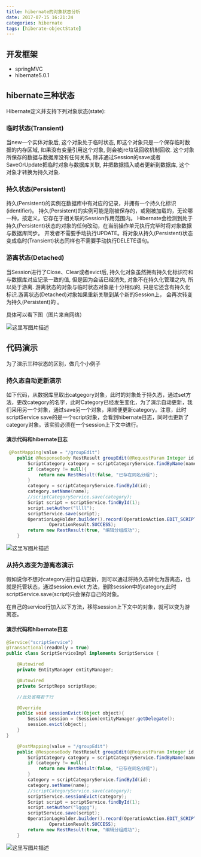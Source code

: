 ```yaml
---
title: hibernate的对象状态分析
date: 2017-07-15 16:21:24
categories: hibernate
tags: [hiberate-objectState]
---
```

## 开发框架
- springMVC
- hibernate5.0.1
## hibernate三种状态
Hibernate定义并支持下列对象状态(state):

### 临时状态(Transient)
当new一个实体对象后, 这个对象处于临时状态, 即这个对象只是一个保存临时数据的内存区域, 如果没有变量引用这个对象, 则会被jre垃圾回收机制回收. 这个对象所保存的数据与数据库没有任何关系, 除非通过Session的save或者SaveOrUpdate把临时对象与数据库关联, 并把数据插入或者更新到数据库, 这个对象才转换为持久对象. 
<!--more-->
### 持久状态(Persistent)  
持久(Persistent)的实例在数据库中有对应的记录，并拥有一个持久化标识(identifier)。 持久(Persistent)的实例可能是刚被保存的，或刚被加载的，无论哪一种，按定义，它存在于相关联的Session作用范围内。 Hibernate会检测到处于持久(Persistent)状态的对象的任何改动，在当前操作单元执行完毕时将对象数据与数据库同步。 开发者不需要手动执行UPDATE。将对象从持久(Persistent)状态变成临时(Transient)状态同样也不需要手动执行DELETE语句。
### 游离状态(Detached)  
当Session进行了Close、Clear或者evict后, 持久化对象虽然拥有持久化标识符和与数据库对应记录一致的值, 但是因为会话已经消失, 对象不在持久化管理之内, 所以处于游离. 游离状态的对象与临时状态对象是十分相似的, 只是它还含有持久化标识.游离状态(Detached)对象如果重新关联到某个新的Session上， 会再次转变为持久(Persistent)的 。

具体可以看下图（图片来自网络） 

![这里写图片描述](http://pdqo4ie3j.bkt.clouddn.com/18-8-20/77393589.jpg)



## 代码演示
为了演示三种状态的区别，做几个小例子

### 持久态自动更新演示
如下代码，从数据库里取出catgegory对象，此时的对象处于持久态，通过set方法，更改category的名字，此时Category已经发生变化，为了演示自动更新，我们采用另一个对象，通过save另一个对象，来顺便更新category。注意，此时scriptService save的是一个script对象，会看到hibernate日志，同时也更新了category对象。该实验必须在一个session上下文中进行。

#### 演示代码和hibernate日志
``` java
 @PostMapping(value = "/groupEdit")
    public @ResponseBody RestResult groupEdit(@RequestParam Integer id, @RequestParam String name){
        ScriptCategory category = scriptCategoryService.findByName(name);
        if (category != null){
            return new RestResult(false, "已存在同名分组");
        }
        category = scriptCategoryService.findById(id);
        category.setName(name);
        //scriptCategoryService.save(category);
        Script script = scriptService.findById(1);
        script.setAuthor("llll");
        scriptService.save(script);
        OperationLogHolder.builder().record(OperationAction.EDIT_SCRIPT_GROUP, "编辑脚本分组: "+ name ,
                OperationResult.SUCCESS);
        return new RestResult(true, "编辑分组成功");
    }
```
![这里写图片描述](http://pdqo4ie3j.bkt.clouddn.com/18-8-20/6250768.jpg)

### 从持久态变为游离态演示
假如说你不想对category进行自动更新，则可以通过将持久态转化为游离态，也就是托管状态，通过session.evict 方法，删除session中的category,此时scriptService.save(script)只会保存自己的对象。 

在自己的service行加入以下方法，移除session上下文中的对象，就可以变为游离态。

#### 演示代码和hibernate日志
```java
@Service("scriptService")
@Transactional(readOnly = true)
public class ScriptServiceImpl implements ScriptService {

    @Autowired
    private EntityManager entityManager;

    @Autowired
    private ScriptRepo scriptRepo;

    //此处省略若干行  

    @Override
    public void sessionEvict(Object object){
        Session session = (Session)entityManager.getDelegate();
        session.evict(object);
    }
}
```
```java
    @PostMapping(value = "/groupEdit")
    public @ResponseBody RestResult groupEdit(@RequestParam Integer id, @RequestParam String name){
        ScriptCategory category = scriptCategoryService.findByName(name);
        if (category != null){
            return new RestResult(false, "已存在同名分组");
        }
        category = scriptCategoryService.findById(id);
        category.setName(name);
        //scriptCategoryService.save(category);
        scriptService.sessionEvict(category);
        Script script = scriptService.findById(1);
        script.setAuthor("lgggg");
        scriptService.save(script);
        OperationLogHolder.builder().record(OperationAction.EDIT_SCRIPT_GROUP, "编辑脚本分组: "+ name ,
                OperationResult.SUCCESS);
        return new RestResult(true, "编辑分组成功");
    }
```

![这里写图片描述](http://pdqo4ie3j.bkt.clouddn.com/18-8-20/68621747.jpg)
